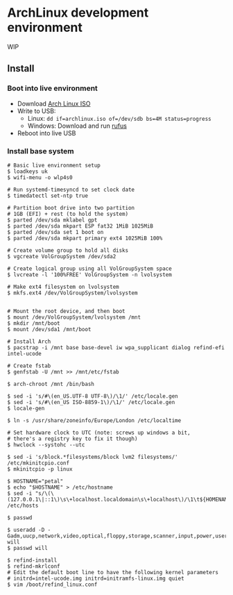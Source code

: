 # ArchLinux development environment

WIP

## Install
### Boot into live environment

* Download [Arch Linux ISO](https://www.archlinux.org/download/)
* Write to USB: 
  * Linux: `dd if=archlinux.iso of=/dev/sdb bs=4M status=progress`
  * Windows: Download and run [rufus](https://rufus.akeo.ie/)
* Reboot into live USB

### Install base system

```
# Basic live environment setup
$ loadkeys uk
$ wifi-menu -o wlp4s0

# Run systemd-timesyncd to set clock date
$ timedatectl set-ntp true 

# Partition boot drive into two partition
# 1GB (EFI) + rest (to hold the system)
$ parted /dev/sda mklabel gpt
$ parted /dev/sda mkpart ESP fat32 1MiB 1025MiB
$ parted /dev/sda set 1 boot on
$ parted /dev/sda mkpart primary ext4 1025MiB 100%

# Create volume group to hold all disks
$ vgcreate VolGroupSystem /dev/sda2

# Create logical group using all VolGroupSystem space
$ lvcreate -l '100%FREE' VolGroupSystem -n lvolsystem

# Make ext4 filesystem on lvolsystem
$ mkfs.ext4 /dev/VolGroupSystem/lvolsystem


# Mount the root device, and then boot
$ mount /dev/VolGroupSystem/lvolsystem /mnt
$ mkdir /mnt/boot
$ mount /dev/sda1 /mnt/boot

# Install Arch
$ pacstrap -i /mnt base base-devel iw wpa_supplicant dialog refind-efi intel-ucode

# Create fstab
$ genfstab -U /mnt >> /mnt/etc/fstab

$ arch-chroot /mnt /bin/bash

$ sed -i 's/#\(en_US.UTF-8 UTF-8\)/\1/' /etc/locale.gen
$ sed -i 's/#\(en_US ISO-8859-1\)/\1/' /etc/locale.gen
$ locale-gen

$ ln -s /usr/share/zoneinfo/Europe/London /etc/localtime

# Set hardware clock to UTC (note: screws up windows a bit,
# there's a registry key to fix it though)
$ hwclock --systohc --utc

$ sed -i 's/block.*filesystems/block lvm2 filesystems/' /etc/mkinitcpio.conf
$ mkinitcpio -p linux

$ HOSTNAME="petal"
$ echo "$HOSTNAME" > /etc/hostname
$ sed -i "s/\(\(127.0.0.1\|::1\)\s\+localhost.localdomain\s\+localhost\)/\1\t${HOMENAME}/" /etc/hosts

$ passwd

$ useradd -D -Gadm,uucp,network,video,optical,floppy,storage,scanner,input,power,users will
$ passwd will

$ refind-install
$ refind-mkrlconf
# Edit the default boot line to have the following kernel parameters
# initrd=intel-ucode.img initrd=initramfs-linux.img quiet
$ vim /boot/refind_linux.conf
```
